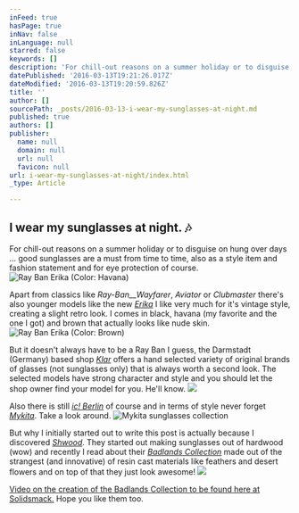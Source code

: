 ```yaml
---
inFeed: true
hasPage: true
inNav: false
inLanguage: null
starred: false
keywords: []
description: 'For chill-out reasons on a summer holiday or to disguise on hung over days ... good sunglasses are a must from time to time, also as a style item and fashion statement and for eye protection of course. '
datePublished: '2016-03-13T19:21:26.017Z'
dateModified: '2016-03-13T19:20:59.826Z'
title: ''
author: []
sourcePath: _posts/2016-03-13-i-wear-my-sunglasses-at-night.md
published: true
authors: []
publisher:
  name: null
  domain: null
  url: null
  favicon: null
url: i-wear-my-sunglasses-at-night/index.html
_type: Article

---
```

## I wear my sunglasses at night. 🎶 

For chill-out reasons on a summer holiday or to disguise on hung over days ... good sunglasses are a must from time to time, also as a style item and fashion statement and for eye protection of course. ![Ray Ban Erika (Color: Havana)](https://s3-us-west-2.amazonaws.com/the-grid-img/p/f11f79450d620721309394c05644c0331a98217c.jpg)

Apart from classics like _Ray-Ban__Wayfarer_, _Aviator_ or  _Clubmaster_ there's also younger models like the new [_Erika_][0] I like very much for it's vintage style, creating a slight retro look. I comes in black, havana (my favorite and the one I got) and brown that actually looks like nude skin.
![Ray Ban Erika (Color: Brown)](https://the-grid-user-content.s3-us-west-2.amazonaws.com/a6090e24-3f71-4946-a2e7-82351b40bca8.jpg)

But it doesn't always have to be a Ray Ban I guess, the Darmstadt (Germany) based shop [_Klar_][1] offers a hand selected variety of original brands of glasses (not sunglasses only) that is always worth a second look. The selected models have strong character and style and you should let the shop owner find your model for you. He'll know.
![](https://the-grid-user-content.s3-us-west-2.amazonaws.com/ffeed517-6a08-44a7-a9ed-3ea755efa66f.jpg)

Also there is still _[ic! Berlin][2]_ of course and in terms of style never forget  _[Mykita][3]_. Take a look around.
![Mykita sunglasses collection](https://the-grid-user-content.s3-us-west-2.amazonaws.com/c0b587ef-d50a-4e71-9d6a-fcdaa4fbaee0.jpg)

But why I initially started out to write this post is actually because I discovered [_Shwood_][4]. They started out making sunglasses out of hardwood (wow) and recently I read about their [_Badlands Collection_][4] made out of the strangest (and innovative) of resin cast materials like feathers and desert flowers and on top of that they just look awesome!
![](https://the-grid-user-content.s3-us-west-2.amazonaws.com/9eb2b71e-bc3e-4b36-83c3-41401603343b.jpg)

[Video on the creation of the Badlands Collection to be found here at Solidsmack.][5] Hope you like them too.

[0]: http://www.ray-ban.com/germany/sonnenbrillen/erika/clv
[1]: http://www.klar-augenoptik.de/
[2]: http://www.ic-berlin.de/
[3]: https://mykita.com/de/sonnenbrillen
[4]: https://www.shwoodshop.com/
[5]: http://www.solidsmack.com/fabrication/shwood-pushes-the-boundaries-of-material-science-with-sunglasses-made-from-feathers/